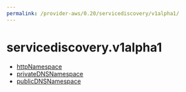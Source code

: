 ```yaml
---
permalink: /provider-aws/0.20/servicediscovery/v1alpha1/
---
```


# servicediscovery.v1alpha1



* [httpNamespace](httpNamespace.md)
* [privateDNSNamespace](privateDNSNamespace.md)
* [publicDNSNamespace](publicDNSNamespace.md)